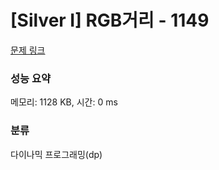 # [Silver I] RGB거리 - 1149 

[문제 링크](https://www.acmicpc.net/problem/1149) 

### 성능 요약

메모리: 1128 KB, 시간: 0 ms

### 분류

다이나믹 프로그래밍(dp)

